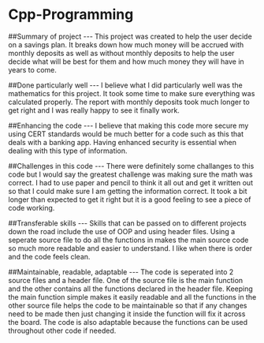 # Cpp-Programming

##Summary of project ---
This project was created to help the user decide on a savings plan. It breaks down how much money will be accrued with monthly deposits as well as without monthly deposits to help the user decide what will be best for them and how much money they will have in years to come.

##Done particularly well ---
I believe what I did particularly well was the mathematics for this project. It took some time to make sure everything was calculated properly. The report with monthly deposits took much longer to get right and I was really happy to see it finally work.

##Enhancing the code ---
I believe that making this code more secure my using CERT standards would be much better for a code such as this that deals with a banking app. Having enhanced security is essential when dealing with this type of information. 

##Challenges in this code ---
There were definitely some challanges to this code but I would say the greatest challenge was making sure the math was correct. I had to use paper and pencil to think it all out and get it written out so that I could make sure I am getting the information correct. It took a bit longer than expected to get it right but it is a good feeling to see a piece of code working.

##Transferable skills ---
Skills that can be passed on to different projects down the road include the use of OOP and using header files. Using a seperate source file to do all the functions in makes the main source code so much more readable and easier to understand. I like when there is order and the code feels clean.

##Maintainable, readable, adaptable ---
The code is seperated into 2 source files and a header file. One of the source file is the main function and the other contains all the functions declared in the header file. Keeping the main function simple makes it easily readable and all the functions in the other source file helps the code to be maintainable so that if any changes need to be made then just changing it inside the function will fix it across the board. The code is also adaptable because the functions can be used throughout other code if needed.
